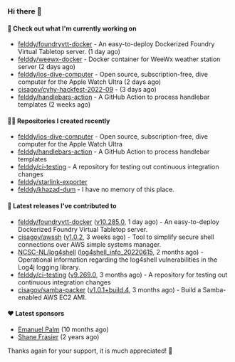 ### Hi there 👋

#### 👷 Check out what I'm currently working on

- [felddy/foundryvtt-docker](https://github.com/felddy/foundryvtt-docker) - An easy-to-deploy Dockerized Foundry Virtual Tabletop server. (1 day ago)
- [felddy/weewx-docker](https://github.com/felddy/weewx-docker) - Docker container for WeeWx weather station server (2 days ago)
- [felddy/ios-dive-computer](https://github.com/felddy/ios-dive-computer) - Open source, subscription-free, dive computer for the Apple Watch Ultra (2 days ago)
- [cisagov/cyhy-hackfest-2022-09](https://github.com/cisagov/cyhy-hackfest-2022-09) -  (3 days ago)
- [felddy/handlebars-action](https://github.com/felddy/handlebars-action) - A GitHub Action to process handlebar templates (2 weeks ago)

#### 👨‍💻 Repositories I created recently

- [felddy/ios-dive-computer](https://github.com/felddy/ios-dive-computer) - Open source, subscription-free, dive computer for the Apple Watch Ultra
- [felddy/handlebars-action](https://github.com/felddy/handlebars-action) - A GitHub Action to process handlebar templates
- [felddy/ci-testing](https://github.com/felddy/ci-testing) - A repository for testing out continuous integration changes
- [felddy/starlink-exporter](https://github.com/felddy/starlink-exporter)
- [felddy/khazad-dum](https://github.com/felddy/khazad-dum) - I have no memory of this place.

#### 🚀 Latest releases I've contributed to

- [felddy/foundryvtt-docker](https://github.com/felddy/foundryvtt-docker) ([v10.285.0](https://github.com/felddy/foundryvtt-docker/releases/tag/v10.285.0), 1 day ago) - An easy-to-deploy Dockerized Foundry Virtual Tabletop server.
- [cisagov/awssh](https://github.com/cisagov/awssh) ([v1.0.2](https://github.com/cisagov/awssh/releases/tag/v1.0.2), 3 weeks ago) - Tool to simplify secure shell connections over AWS simple systems manager.
- [NCSC-NL/log4shell](https://github.com/NCSC-NL/log4shell) ([log4shell_info_20220615](https://github.com/NCSC-NL/log4shell/releases/tag/log4shell_info_20220615), 2 months ago) - Operational information regarding the log4shell vulnerabilities in the Log4j logging library.
- [felddy/ci-testing](https://github.com/felddy/ci-testing) ([v9.269.0](https://github.com/felddy/ci-testing/releases/tag/v9.269.0), 3 months ago) - A repository for testing out continuous integration changes
- [cisagov/samba-packer](https://github.com/cisagov/samba-packer) ([v1.0.1&#43;build.4](https://github.com/cisagov/samba-packer/releases/tag/v1.0.1%2Bbuild.4), 3 months ago) - Build a Samba-enabled AWS EC2 AMI.

#### ❤️ Latest sponsors
- [Emanuel Palm](https://github.com/PalmEmanuel) (10 months ago)
- [Shane Frasier](https://github.com/jsf9k) (2 years ago)

Thanks again for your support, it is much appreciated! 🙏